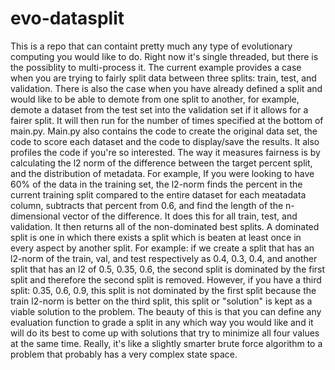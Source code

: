 # evo-datasplit
This is a repo that can containt pretty much any type of evolutionary computing you would like to do. Right now it's single threaded, but there is the possiblity to multi-process it. 
The current example provides a case when you are trying to fairly split data between three splits: train, test, and validation. There is also the case when you have already defined a split and would like to be able to demote from one split to another, for example, demote a dataset from the test set into the validation set if it allows for a fairer split. It will then run for the number of times specified at the bottom of main.py. Main.py also contains the code to create the original data set, the code to score each dataset and the code to display/save the results. It also profiles the code if you're so interested. The way it measures fairness is by calculating the l2 norm of the difference between the target percent split, and the distribution of metadata. For example, If you were looking to have 60% of the data in the training set, the l2-norm finds the percent in the current training split compared to the entire dataset for each meatadata column, subtracts that percent from 0.6, and find the length of the n-dimensional vector of the difference. It does this for all train, test, and validation. It then returns all of the non-dominated best splits. A dominated split is one in which there exists a split which is beaten at least once in every aspect by another split. For example: if we create a split that has an l2-norm of the train, val, and test respectively as 0.4, 0.3, 0.4, and another split that has an l2 of 0.5, 0.35, 0.6, the second split is dominated by the first split and therefore the second split is removed. However, if you have a third split: 0.35, 0.6, 0.9, this split is not dominated by the first split because the train l2-norm is better on the third split, this split or "solution" is kept as a viable solution to the problem. 
The beauty of this is that you can define any evaluation function to grade a split in any which way you would like and it will do its best to come up with solutions that try to minimize all four values at the same time. Really, it's like a slightly smarter brute force algorithm to a problem that probably has a very complex state space.

